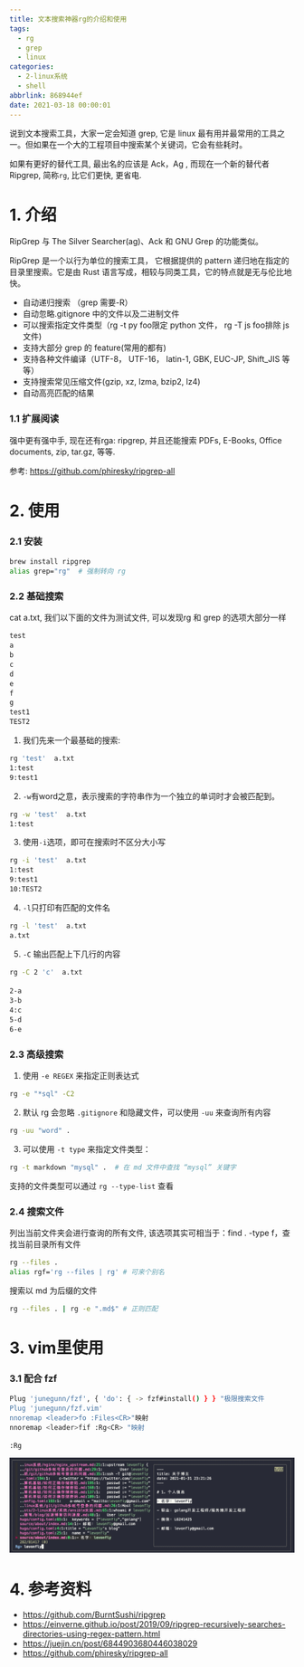 ```yaml
---
title: 文本搜索神器rg的介绍和使用
tags:
  - rg
  - grep
  - linux
categories:
  - 2-linux系统
  - shell
abbrlink: 868944ef
date: 2021-03-18 00:00:01
---
```


说到文本搜索工具，大家一定会知道 grep, 它是 linux 最有用并最常用的工具之一。但如果在一个大的工程项目中搜索某个关键词，它会有些耗时。

如果有更好的替代工具, 最出名的应该是 Ack，Ag ,  而现在一个新的替代者 Ripgrep,  简称`rg`,  比它们更快, 更省电.

<!-- more -->

# 1. 介绍

RipGrep 与 The Silver Searcher(ag)、Ack 和 GNU Grep 的功能类似。

RipGrep 是一个以行为单位的搜索工具， 它根据提供的 pattern 递归地在指定的目录里搜索。它是由 Rust 语言写成，相较与同类工具，它的特点就是无与伦比地快。

+ 自动递归搜索 （grep 需要-R）
+ 自动忽略.gitignore 中的文件以及二进制文件
+ 可以搜索指定文件类型（rg -t py foo限定 python 文件， rg -T js foo排除 js 文件)
+ 支持大部分 grep 的 feature(常用的都有)
+ 支持各种文件编译（UTF-8， UTF-16， latin-1, GBK, EUC-JP, Shift_JIS 等等）
+ 支持搜索常见压缩文件(gzip, xz, lzma, bzip2, lz4)
+ 自动高亮匹配的结果

### 1.1 扩展阅读

强中更有强中手, 现在还有rga: ripgrep, 并且还能搜索 PDFs, E-Books, Office documents, zip, tar.gz, 等等.

参考: https://github.com/phiresky/ripgrep-all



# 2. 使用

### 2.1 安装

```bash
brew install ripgrep
alias grep="rg"  # 强制转向 rg
```



### 2.2 基础搜索

cat a.txt, 我们以下面的文件为测试文件, 可以发现rg 和 grep 的选项大部分一样

```txt
test
a
b
c
d
e
f
g
test1
TEST2
```

1. 我们先来一个最基础的搜索:

```bash
rg 'test'  a.txt
1:test
9:test1
```



2. `-w`有word之意，表示搜索的字符串作为一个独立的单词时才会被匹配到。

```bash
rg -w 'test'  a.txt
1:test
```



3. 使用`-i`选项，即可在搜索时不区分大小写

```bash
rg -i 'test'  a.txt
1:test
9:test1
10:TEST2
```



4. `-l`只打印有匹配的文件名

```bash
rg -l 'test'  a.txt
a.txt
```



5. `-C` 输出匹配上下几行的内容

```bash
rg -C 2 'c'  a.txt

2-a
3-b
4:c
5-d
6-e
```



### 2.3 高级搜索

1. 使用 `-e REGEX` 来指定正则表达式

```bash
rg -e "*sql" -C2
```



2.  默认 rg 会忽略 `.gitignore` 和隐藏文件，可以使用 `-uu` 来查询所有内容

```bash
rg -uu "word" .
```



3. 可以使用 `-t type` 来指定文件类型：

```bash
rg -t markdown "mysql" .  # 在 md 文件中查找 “mysql” 关键字
```

支持的文件类型可以通过 `rg --type-list` 查看



### 2.4 搜索文件

 列出当前文件夹会进行查询的所有文件, 该选项其实可相当于：find . -type f，查找当前目录所有文件

```bash
rg --files . 
alias rgf='rg --files | rg' # 可来个别名
```

 搜索以 md 为后缀的文件

```bash
rg --files . | rg -e ".md$" # 正则匹配
```



# 3. vim里使用

### 3.1 配合 fzf

```bash
Plug 'junegunn/fzf', { 'do': { -> fzf#install() } } "极限搜索文件
Plug 'junegunn/fzf.vim'
nnoremap <leader>fo :Files<CR>"映射
nnoremap <leader>fif :Rg<CR> "映射
```

`:Rg`

![image-20210319000653060](文本搜索神器rg的介绍和使用/1.png)



# 4. 参考资料

+ https://github.com/BurntSushi/ripgrep
+ https://einverne.github.io/post/2019/09/ripgrep-recursively-searches-directories-using-regex-pattern.html
+ https://juejin.cn/post/6844903680446038029
+ https://github.com/phiresky/ripgrep-all
